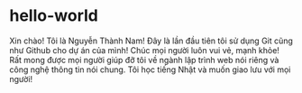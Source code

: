 # hello-world
Xin chào! Tôi là Nguyễn Thành Nam!
Đây là lần đầu tiên tôi sử dụng Git cũng như Github cho dự án của mình!
Chúc mọi người luôn vui vẻ, mạnh khỏe!
Rất mong được mọi người giúp đỡ tôi về ngành lập trình web nói riêng và công nghệ thông tin nói chung.
Tôi học tiếng Nhật và muốn giao lưu với mọi người!
